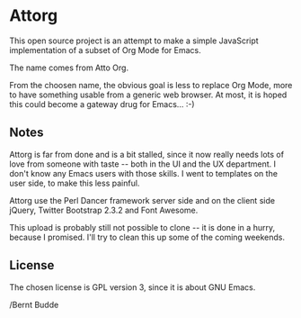 Attorg
======

This open source project is an attempt to make a simple JavaScript implementation of a subset of Org Mode for Emacs.

The name comes from Atto Org.

From the choosen name, the obvious goal is less to replace Org Mode, more to have something usable from a generic web browser. At most, it is hoped this could become a gateway drug for Emacs... :-)

Notes
-----

Attorg is far from done and is a bit stalled, since it now really needs lots of love from someone with taste -- both in the UI and the UX department. I don't know any Emacs users with those skills. I went to templates on the user side, to make this less painful.

Attorg use the Perl Dancer framework server side and on the client side jQuery, Twitter Bootstrap 2.3.2 and Font Awesome.

This upload is probably still not possible to clone -- it is done in a hurry, because I promised. I'll try to clean this up some of the coming weekends.

License
-------

The chosen license is GPL version 3, since it is about GNU Emacs.

/Bernt Budde
